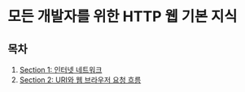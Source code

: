 # 모든 개발자를 위한 HTTP 웹 기본 지식


## 목차

1. [Section 1: 인터넷 네트워크](https://github.com/yoon-youngjin/spring-study-by-myself/blob/main/http-study/docs/section-01.md)
2. [Section 2: URI와 웹 브라우저 요청 흐름](https://github.com/yoon-youngjin/spring-study-by-myself/blob/main/http-study/docs/section-02.md)
